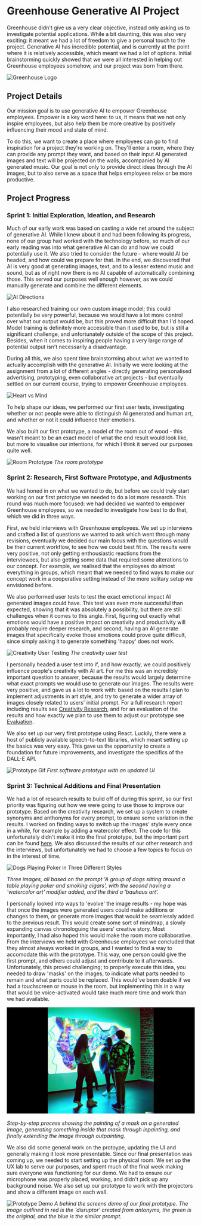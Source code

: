 # Greenhouse Generative AI Project
Greenhouse didn't give us a very clear objective, instead only asking us to investigate potential applications. While a bit daunting, this was also very exciting: it meant we had a lot of freedom to give a personal touch to the project. Generative AI has incredible potential, and is currently at the point where it is relatively accessible, which meant we had a lot of options. Initial brainstorming quickly showed that we were all interested in helping out Greenhouse employees somehow, and our project was born from there.

![Greenhouse Logo](https://user-images.githubusercontent.com/9715331/213401452-bc43e9cc-6f18-4bf1-822b-5a6335b1a5eb.png)

## Project Details
Our mission goal is to use generative AI to empower Greenhouse employees. Empower is a key word here: to us, it means that we not only inspire employees, but also help them be more creative by positively influencing their mood and state of mind.

To do this, we want to create a place where employees can go to find inspiration for a project they're working on. They'll enter a room, where they can provide any prompt they want, and based on their input AI generated images and text will be projected on the walls, accompanied by AI generated music. Our goal is not only to provide direct ideas through the AI images, but to also serve as a space that helps employees relax or be more productive.

## Project Progress

### Sprint 1: Initial Exploration, Ideation, and Research
Much of our early work was based on casting a wide net around the subject of generative AI. While I knew about it and had been following its progress, none of our group had worked with the technology before, so much of our early reading was into what generative AI can do and how we could potentially use it.
We also tried to consider the future - where would AI be headed, and how could we prepare for that. In the end, we discovered that AI is very good at generating images, text, and to a lesser extend music and sound, but as of right now there is no AI capable of automatically combining those. This served our purposes well enough however, as we could manually generate and combine the different elements.

![AI Directions](https://user-images.githubusercontent.com/9715331/213401055-858d6ebe-890e-4c52-8cd8-b5b2c538ce3f.png)

I also researched training our own custom image model; this could potentially be very powerful, because we would have a lot more control over what our output would be, but this proved more difficult than I'd hoped. Model training is definitely more accessible than it used to be, but is still a significant challenge, and unfortunately outside of the scope of this project. Besides, when it comes to inspiring people having a very large range of potential output isn't necessarily a disadvantage.

During all this, we also spent time brainstorming about what we wanted to actually accomplish with the generative AI. Initially we were looking at the assignment from a lot of different angles - directly generating personalised advertising, prototyping, even collaborative art projects - but eventually settled on our current course, trying to empower Greenhouse employees.

![Heart vs Mind](https://user-images.githubusercontent.com/9715331/213400662-40a6dcf9-1e15-4084-93e0-e409f72e21f2.png)

To help shape our ideas, we performed our first user tests, investigating whether or not people were able to distinguish AI generated and human art, and whether or not it could influence their emotions.

We also built our first prototype, a model of the room out of wood - this wasn't meant to be an exact model of what the end result would look like, but more to visualise our intentions, for which I think it served our purposes quite well.

![Room Prototype](https://user-images.githubusercontent.com/9715331/208252726-ebe8cb02-339e-47b4-bf88-9f0d01fa54b3.png)
_The room prototype_

### Sprint 2: Research, First Software Prototype, and Adjustments
We had honed in on what we wanted to do, but before we could truly start working on our first prototype we needed to do a lot more research. This round was much more focused: we had decided we wanted to empower Greenhouse employees, so we needed to investigate how best to do that, which we did in three ways.

First, we held interviews with Greenhouse employees. We set up interviews and crafted a list of questions we wanted to ask which went through many revisions, eventually we decided our main focus with the questions would be their current workflow, to see how we could best fit in. The results were very positive, not only getting enthousiastic reactions from the interviewees, but also getting some data that required some alterations to our concept. For example, we realised that the employees do almost everything in groups, which meant that we needed to find ways to make our concept work in a cooperative setting instead of the more solitary setup we envisioned before.

We also performed user tests to test the exact emotional impact AI generated images could have. This test was even more successful than expected, showing that it was absolutely a possibility, but there are still challenges when it comes to this angle. First, figuring out exactly what emotions would have a positive impact on creativity and productivity will probably require deeper research, and second, having an AI generate images that specifically evoke those emotions could prove quite difficult, since simply asking it to generate something 'happy' does not work.

![Creativity User Testing](https://user-images.githubusercontent.com/9715331/208252819-58bb1129-13d4-47db-a09d-72c5bfbae7ca.jpg)
_The creativity user test_

I personally headed a user test into if, and how exactly, we could positively influence people's creativity with AI art. For me this was an incredibly important question to answer, because the results would largely determine what exact prompts we would use to generate our images. The results were very positive, and gave us a lot to work with: based on the results I plan to implement adjustments in art style, and try to generate a wider array of images closely related to users' initial prompt. For a full research report including results see [Creativity Research](Research/Creativity%20Research.md), and for an evaluation of the results and how exactly we plan to use them to adjust our prototype see [Evaluation](Research/Evaluation.md).

We also set up our very first prototype using React. Luckily, there were a host of publicly available speech-to-text libraries, which meant setting up the basics was very easy. This gave us the opportunity to create a foundation for future improvements, and investigate the specifics of the DALL-E API.

![Prototype Gif](https://user-images.githubusercontent.com/9715331/208179089-80004b7b-3c19-47ed-8b29-12215d0bf62b.gif)
_First software prototype with an updated UI_

### Sprint 3: Technical Additions and Final Presentation
We had a lot of research results to build off of during this sprint, so our first priority was figuring out how we were going to use those to improve our prototype. Based on the creativity research, we set up a system to create synonyms and anthonyms for every prompt, to ensure some variation in the results. I worked on finding ways to switch up the images' style every once in a while, for example by adding a watercolor effect. The code for this unfortunately didn't make it into the final prototype, but the important part can be found [here](/Stylistic%20Randomization%20Code). We also discussed the results of our other research and the interviews, but unfortunately we had to choose a few topics to focus on in the interest of time.

![Dogs Playing Poker in Three Different Styles](Images/Dogs_Different_Styles.png)

_Three images, all based on the prompt 'A group of dogs sitting around a table playing poker and smoking cigars', with the second having a 'watercolor art' modifier added, and the third a 'bauhaus art'._

I personally looked into ways to 'evolve' the image results - my hope was that once the images were generated users could make additions or changes to them, or generate more images that would be seamlessly added to the previous result. This would create some sort of mindmap, a slowly expanding canvas chronologuing the users' creative story. Most importantly, I had also hoped this would make the room more collaborative. From the interviews we held with Greenhouse employees we concluded that they almost always worked in groups, and I wanted to find a way to accomodate this with the prototype. This way, one person could give the first prompt, and others could adjust and contribute to it afterwards. 
Unfortunately, this proved challenging; to properly execute this idea, you needed to draw 'masks' on the images, to indicate what parts needed to remain and what parts could be replaced. This would've been doable if we had a touchscreen or mouse in the room, but implementing this in a way that would be voice-activated would take much more time and work than we had available.

![In- and Outpainting Progress](Images/In_and_Outpainting.gif)

_Step-by-step process showing the painting of a mask on a generated image, generating something inside that mask through inpainting, and finally extending the image through outpainting._

We also did some general work on the protoype, updating the UI and generally making it look more presentable.
Since our final presentation was coming up, we needed to start setting up the physical room. We set up the UX lab to serve our purposes, and spent much of the final week making sure everyone was functioning for our demo. We had to ensure our microphone was properly placed, working, and didn't pick up any background noise. We also set up our prototype to work with the projectors and show a different image on each wall.

![Prototype Demo](https://user-images.githubusercontent.com/9715331/213420369-4d52186b-d2d4-49ce-b6e2-ddf3939893a7.gif)
_A behind the screens demo of our final prototype. The image outlined in red is the 'disruptor' created from antonyms, the green is the original, and the blue is the similar prompt._
